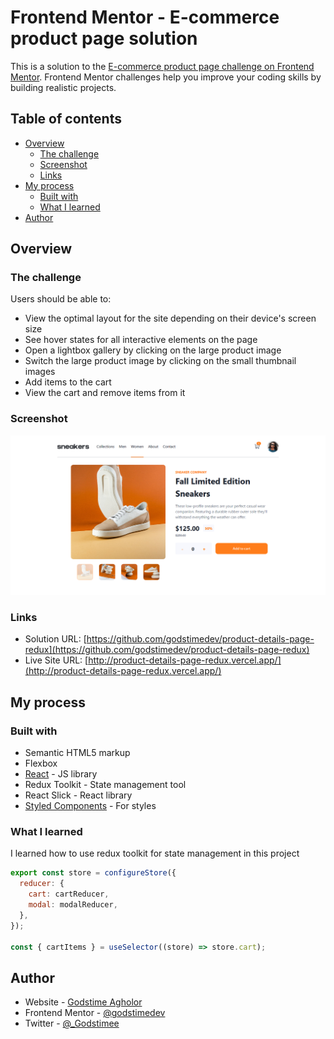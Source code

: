 # Frontend Mentor - E-commerce product page solution

This is a solution to the [E-commerce product page challenge on Frontend Mentor](https://www.frontendmentor.io/challenges/ecommerce-product-page-UPsZ9MJp6). Frontend Mentor challenges help you improve your coding skills by building realistic projects.

## Table of contents

- [Overview](#overview)
  - [The challenge](#the-challenge)
  - [Screenshot](#screenshot)
  - [Links](#links)
- [My process](#my-process)
  - [Built with](#built-with)
  - [What I learned](#what-i-learned)
- [Author](#author)

## Overview

### The challenge

Users should be able to:

- View the optimal layout for the site depending on their device's screen size
- See hover states for all interactive elements on the page
- Open a lightbox gallery by clicking on the large product image
- Switch the large product image by clicking on the small thumbnail images
- Add items to the cart
- View the cart and remove items from it

### Screenshot

![](./Screenshot.png)

### Links

- Solution URL: [https://github.com/godstimedev/product-details-page-redux](https://github.com/godstimedev/product-details-page-redux)
- Live Site URL: [http://product-details-page-redux.vercel.app/](http://product-details-page-redux.vercel.app/)

## My process

### Built with

- Semantic HTML5 markup
- Flexbox
- [React](https://reactjs.org/) - JS library
- Redux Toolkit - State management tool
- React Slick - React library
- [Styled Components](https://styled-components.com/) - For styles

### What I learned

I learned how to use redux toolkit for state management in this project

```js
export const store = configureStore({
  reducer: {
    cart: cartReducer,
    modal: modalReducer,
  },
});

const { cartItems } = useSelector((store) => store.cart);
```

## Author

- Website - [Godstime Agholor](https://godstime.netlify.app/)
- Frontend Mentor - [@godstimedev](https://www.frontendmentor.io/profile/godstimedev)
- Twitter - [@\_Godstimee](https://www.twitter.com/_Godstimee)
